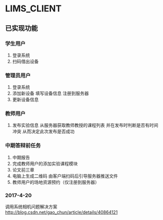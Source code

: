 # LIMS_CLIENT


## 已实现功能

### 学生用户
1. 登录系统
2. 扫码借出设备

### 管理员用户
1. 登录系统
2. 添加新设备 填写设备信息 注册到服务器
3. 更新设备信息

### 教师用户
1. 发布实验信息 从服务器获取教师教授的课程列表  并在发布时判断是否有时间冲突 从而决定此次发布是否成功

### 中期答辩前任务
1. 中期报告
2. 完成教师用户的添加实验课程模块
3. 论文前三章
4. 电脑上生成二维码 由客户端扫码后引导服务器推送文件
5. 教师用户的场地资源预约（仅注册到服务器）

### 2017-4-20
调用系统相机问题解决方案  http://blog.csdn.net/gao_chun/article/details/40864121
